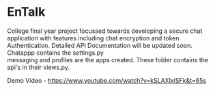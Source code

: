 # EnTalk
College final year project focussed towards developing a secure chat application with features including chat encryption and token Authentication.
Detailed API Documentation will be updated soon. <br>
Chatappp contains the settings.py<br>
messaging and profiles are the apps created. These folder contains the api's in their views.py.

Demo Video - https://www.youtube.com/watch?v=kSLAXIxlSFk&t=65s
